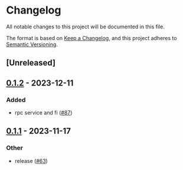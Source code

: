 # Changelog
All notable changes to this project will be documented in this file.

The format is based on [Keep a Changelog](https://keepachangelog.com/en/1.0.0/),
and this project adheres to [Semantic Versioning](https://semver.org/spec/v2.0.0.html).

## [Unreleased]

## [0.1.2](https://github.com/8xFF/atm0s-sdn/compare/atm0s-sdn-tun-tap-v0.1.1...atm0s-sdn-tun-tap-v0.1.2) - 2023-12-11

### Added
- rpc service and fi ([#87](https://github.com/8xFF/atm0s-sdn/pull/87))

## [0.1.1](https://github.com/8xFF/atm0s-sdn/compare/atm0s-sdn-tun-tap-v0.1.0...atm0s-sdn-tun-tap-v0.1.1) - 2023-11-17

### Other
- release ([#63](https://github.com/8xFF/atm0s-sdn/pull/63))
